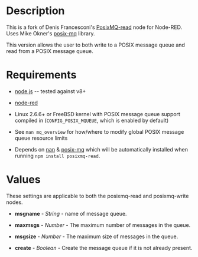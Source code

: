 Description
===========

This is a fork of Denis Francesconi's [PosixMQ-read](https://github.com/DE7GK35/PosixMQ-read) node for Node-RED.
Uses Mike Okner's [posix-mq](https://github.com/mikeokner/posix-mq) library.

This version allows the user to both write to a POSIX message queue and read from a POSIX message queue.

Requirements
============

* [node.js](http://nodejs.org/) -- tested against v8+

* [node-red](http://nodered.org/)

* Linux 2.6.6+ or FreeBSD kernel with POSIX message queue support compiled in (`CONFIG_POSIX_MQUEUE`, which is enabled by default)

* See `man mq_overview` for how/where to modify global POSIX message queue resource limits

* Depends on [nan](https://www.npmjs.com/package/nan) & [posix-mq](https://www.npmjs.com/package/posix-mq) which will be automatically installed when running `npm install posixmq-read`.

Values
========
These settings are applicable to both the posixmq-read and posixmq-write nodes.

* **msgname** - _String_ - name of message queue.

* **maxmsgs** - _Number_ - The maximum number of messages in the queue.

* **msgsize** - _Number_ - The maximum size of messages in the queue.

* **create** - _Boolean_ - Create the message queue if it is not already present.
